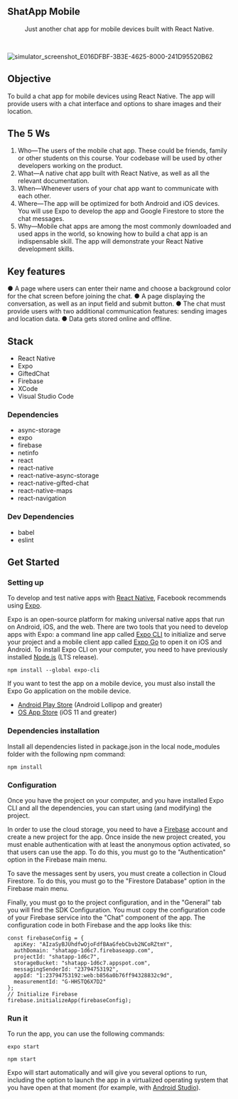 ## ShatApp Mobile

<p align="center">
    Just another chat app for mobile devices built with React Native.
  </p>

  </br>

<p align="center" width="4000x" >

![simulator_screenshot_E016DFBF-3B3E-4625-8000-241D95520B62](https://user-images.githubusercontent.com/43752457/128925597-c3e3643b-08a8-42fb-9ef7-9f21be416be0.png)


</p>

## Objective

To build a chat app for mobile devices using React Native. The app will
provide users with a chat interface and options to share images and their
location.

## The 5 Ws

1. Who—The users of the mobile chat app. These could be friends, family or other
students on this course. Your codebase will be used by other developers working on
the product.
2. What—A native chat app built with React Native, as well as all the relevant
documentation.
3. When—Whenever users of your chat app want to communicate with each other.
4. Where—The app will be optimized for both Android and iOS devices. You will use
Expo to develop the app and Google Firestore to store the chat messages.
5. Why—Mobile chat apps are among the most commonly downloaded and used apps
in the world, so knowing how to build a chat app is an indispensable skill. The app
will demonstrate your React Native development skills.

## Key features

● A page where users can enter their name and choose a background color for the chat screen
before joining the chat.
● A page displaying the conversation, as well as an input field and submit button.
● The chat must provide users with two additional communication features: sending images
and location data.
● Data gets stored online and offline.

## Stack

- React Native
- Expo
- GiftedChat
- Firebase
- XCode
- Visual Studio Code

### Dependencies

- async-storage
- expo
- firebase
- netinfo
- react
- react-native
- react-native-async-storage
- react-native-gifted-chat
- react-native-maps
- react-navigation

### Dev Dependencies

- babel
- eslint

<!-- GET STARTED -->
## Get Started

### Setting up

To develop and test native apps with [React Native](https://reactnative.dev/), Facebook recommends using [Expo](https://docs.expo.io/get-started/installation/).

Expo is an open-source platform for making universal native apps that run on Android, iOS, and the web. There are two tools that you need to develop apps with Expo: a command line app called [Expo CLI](https://docs.expo.io/workflow/expo-cli/) to initialize and serve your project and a mobile client app called [Expo Go](https://docs.expo.io/guides/sharing-preview-releases/#expo-go) to open it on iOS and Android. To install Expo CLI on your computer, you need to have previously installed [Node.js](https://nodejs.org/) (LTS release).

```
npm install --global expo-cli
```

If you want to test the app on a mobile device, you must also install the Expo Go application on the mobile device.

- [Android Play Store](https://play.google.com/store/apps/details?id=host.exp.exponent) (Android Lollipop and greater)
- [OS App Store](https://itunes.com/apps/exponent) (iOS 11 and greater)

### Dependencies installation

Install all dependencies listed in package.json in the local node_modules folder with the following npm command:

```
npm install
```

### Configuration

Once you have the project on your computer, and you have installed Expo CLI and all the dependencies, you can start using (and modifying) the project.

In order to use the cloud storage, you need to have a [Firebase](https://firebase.google.com/) account and create a new project for the app. Once inside the new project created, you must enable authentication with at least the anonymous option activated, so that users can use the app. To do this, you must go to the "Authentication" option in the Firebase main menu.

To save the messages sent by users, you must create a collection in Cloud Firestore. To do this, you must go to the "Firestore Database" option in the Firebase main menu.

Finally, you must go to the project configuration, and in the "General" tab you will find the SDK Configuration. You must copy the configuration code of your Firebase service into the "Chat" component of the app. The configuration code in both Firebase and the app looks like this:

```
const firebaseConfig = {
  apiKey: "AIzaSyBJUhdfwOjoFdfBAaGfebCbvb2NCoRZtmY",
  authDomain: "shatapp-1d6c7.firebaseapp.com",
  projectId: "shatapp-1d6c7",
  storageBucket: "shatapp-1d6c7.appspot.com",
  messagingSenderId: "23794753192",
  appId: "1:23794753192:web:b856a0b76ff94328832c9d",
  measurementId: "G-HHSTQ6X7D2"
};
// Initialize Firebase
firebase.initializeApp(firebaseConfig);
```

### Run it

To run the app, you can use the following commands:

```
expo start
```
```
npm start
```

Expo will start automatically and will give you several options to run, including the option to launch the app in a virtualized operating system that you have open at that moment (for example, with [Android Studio](https://developer.android.com/)).
